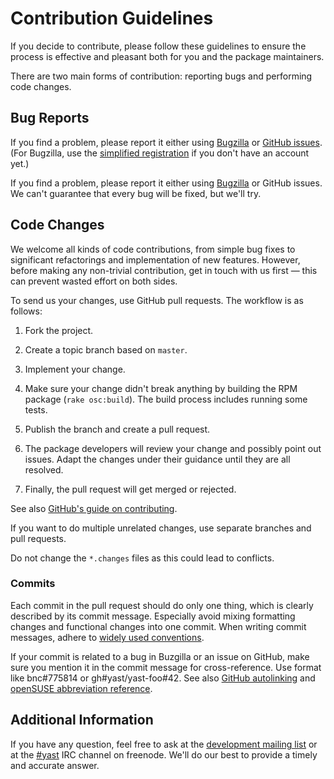 Contribution Guidelines
============================

If you decide to contribute, please follow these guidelines to
ensure the process is effective and pleasant both for you and the package maintainers.

There are two main forms of contribution: reporting bugs and performing code
changes.

Bug Reports
-----------

If you find a problem, please report it either using
[Bugzilla](https://bugzilla.opensuse.org/enter_bug.cgi?format=guided&product=openSUSE+Factory&component=YaST2)
or [GitHub issues](../../issues). (For Bugzilla, use the [simplified
registration](https://secure-www.novell.com/selfreg/jsp/createSimpleAccount.jsp)
if you don't have an account yet.)

If you find a problem, please report it either using
[Bugzilla](https://bugzilla.novell.com/) or GitHub issues. We can't guarantee
that every bug will be fixed, but we'll try.

Code Changes
------------

We welcome all kinds of code contributions, from simple bug fixes to significant
refactorings and implementation of new features. However, before making any
non-trivial contribution, get in touch with us first — this can prevent wasted
effort on both sides.

To send us your changes, use GitHub pull requests. The workflow is as
follows:

  1. Fork the project.

  2. Create a topic branch based on `master`.

  3. Implement your change.

  4. Make sure your change didn't break anything by building the RPM package
     (`rake osc:build`). The build process includes running some tests.

  5. Publish the branch and create a pull request.

  6. The package developers will review your change and possibly point out issues.
     Adapt the changes under their guidance until they are all resolved.

  7. Finally, the pull request will get merged or rejected.

See also [GitHub's guide on
contributing](https://help.github.com/articles/fork-a-repo).

If you want to do multiple unrelated changes, use separate branches and pull
requests.

Do not change the `*.changes` files as this could lead to conflicts.

### Commits

Each commit in the pull request should do only one thing, which is clearly
described by its commit message. Especially avoid mixing formatting changes and
functional changes into one commit. When writing commit messages, adhere to
[widely used
conventions](http://tbaggery.com/2008/04/19/a-note-about-git-commit-messages.html).

If your commit is related to a bug in Buzgilla or an issue on GitHub, make sure
you mention it in the commit message for cross-reference. Use format like
bnc#775814 or gh#yast/yast-foo#42. See also [GitHub
autolinking](https://help.github.com/articles/github-flavored-markdown#references)
and [openSUSE abbreviation
reference](http://en.opensuse.org/openSUSE:Packaging_Patches_guidelines#Current_set_of_abbreviations).

Additional Information
----------------------

If you have any question, feel free to ask at the [development mailing
list](http://lists.opensuse.org/yast-devel/) or at the
[#yast](http://webchat.freenode.net/?channels=%23yast) IRC channel on freenode.
We'll do our best to provide a timely and accurate answer.
